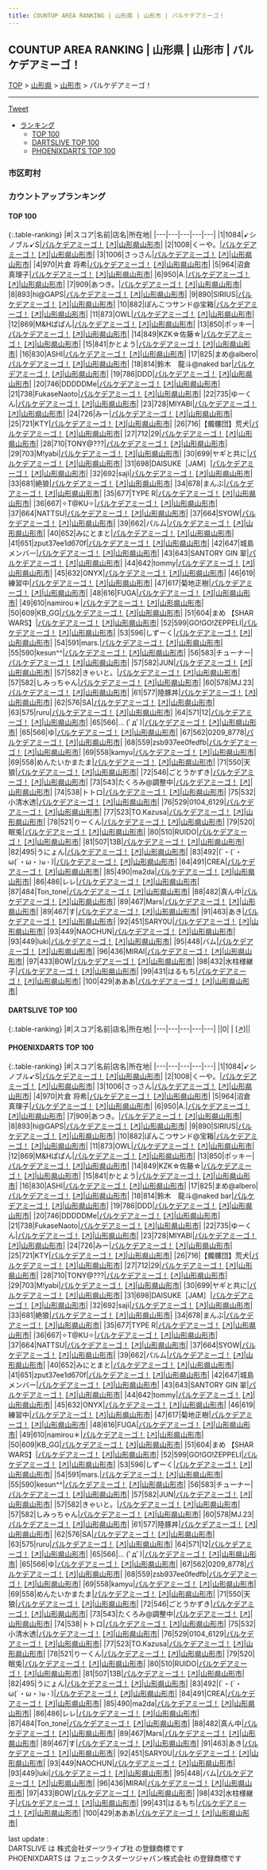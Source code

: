 ```yaml
---
title: COUNTUP AREA RANKING | 山形県 | 山形市 | パルケデアミーゴ！
---
```

## COUNTUP AREA RANKING | 山形県 | 山形市 | パルケデアミーゴ！

[TOP](/darts/rank/) > [山形県](/darts/rank/山形県/) > [山形市](/darts/rank/山形県/山形市/) > パルケデアミーゴ！

___

<a href="https://twitter.com/share?ref_src=twsrc%5Etfw" data-text="COUNTUP AREA RANKING | 山形県山形市パルケデアミーゴ！" class="twitter-share-button" data-hashtags="DARTSLIVE,PHOENIXDARTS,darts,ダーツ" data-show-count="false">Tweet</a>

* [ランキング](#カウントアップランキング)
    * [TOP 100](#top-100)
    * [DARTSLIVE TOP 100](#dartslive-top-100)
    * [PHOENIXDARTS TOP 100](#phoenixdarts-top-100)

### 市区町村

<ul>

</ul>

### カウントアップランキング

#### TOP 100



{:.table-ranking}
|#|スコア|名前|店名|所在地|
|---|---|---|---|---|
|1|1084|<span class="rank-name-pd">➹シノブル➹S</span>|<a href="/darts/rank/shops/10215.html">パルケデアミーゴ！</a> <a href="https://vs.phoenixdarts.com/jp/shop/shopDetailInfo/s_10215?s_seq=10215">[↗]</a>|<a href="/darts/rank/山形県/山形市">山形県山形市</a>|
|2|1008|<span class="rank-name-pd">くーや。</span>|<a href="/darts/rank/shops/10215.html">パルケデアミーゴ！</a> <a href="https://vs.phoenixdarts.com/jp/shop/shopDetailInfo/s_10215?s_seq=10215">[↗]</a>|<a href="/darts/rank/山形県/山形市">山形県山形市</a>|
|3|1006|<span class="rank-name-pd">さっさん</span>|<a href="/darts/rank/shops/10215.html">パルケデアミーゴ！</a> <a href="https://vs.phoenixdarts.com/jp/shop/shopDetailInfo/s_10215?s_seq=10215">[↗]</a>|<a href="/darts/rank/山形県/山形市">山形県山形市</a>|
|4|970|<span class="rank-name-pd">片倉 将希</span>|<a href="/darts/rank/shops/10215.html">パルケデアミーゴ！</a> <a href="https://vs.phoenixdarts.com/jp/shop/shopDetailInfo/s_10215?s_seq=10215">[↗]</a>|<a href="/darts/rank/山形県/山形市">山形県山形市</a>|
|5|964|<span class="rank-name-pd"><span class="pro-icon-pd"></span>沼倉 真理子</span>|<a href="/darts/rank/shops/10215.html">パルケデアミーゴ！</a> <a href="https://vs.phoenixdarts.com/jp/shop/shopDetailInfo/s_10215?s_seq=10215">[↗]</a>|<a href="/darts/rank/山形県/山形市">山形県山形市</a>|
|6|950|<span class="rank-name-pd">A.</span>|<a href="/darts/rank/shops/10215.html">パルケデアミーゴ！</a> <a href="https://vs.phoenixdarts.com/jp/shop/shopDetailInfo/s_10215?s_seq=10215">[↗]</a>|<a href="/darts/rank/山形県/山形市">山形県山形市</a>|
|7|909|<span class="rank-name-pd">あつき。</span>|<a href="/darts/rank/shops/10215.html">パルケデアミーゴ！</a> <a href="https://vs.phoenixdarts.com/jp/shop/shopDetailInfo/s_10215?s_seq=10215">[↗]</a>|<a href="/darts/rank/山形県/山形市">山形県山形市</a>|
|8|893|<span class="rank-name-pd">hi@GAPS</span>|<a href="/darts/rank/shops/10215.html">パルケデアミーゴ！</a> <a href="https://vs.phoenixdarts.com/jp/shop/shopDetailInfo/s_10215?s_seq=10215">[↗]</a>|<a href="/darts/rank/山形県/山形市">山形県山形市</a>|
|9|890|<span class="rank-name-pd">SIRIUS</span>|<a href="/darts/rank/shops/10215.html">パルケデアミーゴ！</a> <a href="https://vs.phoenixdarts.com/jp/shop/shopDetailInfo/s_10215?s_seq=10215">[↗]</a>|<a href="/darts/rank/山形県/山形市">山形県山形市</a>|
|10|882|<span class="rank-name-pd">ぽんこつサンド@宝箱</span>|<a href="/darts/rank/shops/10215.html">パルケデアミーゴ！</a> <a href="https://vs.phoenixdarts.com/jp/shop/shopDetailInfo/s_10215?s_seq=10215">[↗]</a>|<a href="/darts/rank/山形県/山形市">山形県山形市</a>|
|11|873|<span class="rank-name-pd">OWL</span>|<a href="/darts/rank/shops/10215.html">パルケデアミーゴ！</a> <a href="https://vs.phoenixdarts.com/jp/shop/shopDetailInfo/s_10215?s_seq=10215">[↗]</a>|<a href="/darts/rank/山形県/山形市">山形県山形市</a>|
|12|869|<span class="rank-name-pd">M&amp;Hぱぱん</span>|<a href="/darts/rank/shops/10215.html">パルケデアミーゴ！</a> <a href="https://vs.phoenixdarts.com/jp/shop/shopDetailInfo/s_10215?s_seq=10215">[↗]</a>|<a href="/darts/rank/山形県/山形市">山形県山形市</a>|
|13|850|<span class="rank-name-pd">ポッキー</span>|<a href="/darts/rank/shops/10215.html">パルケデアミーゴ！</a> <a href="https://vs.phoenixdarts.com/jp/shop/shopDetailInfo/s_10215?s_seq=10215">[↗]</a>|<a href="/darts/rank/山形県/山形市">山形県山形市</a>|
|14|849|<span class="rank-name-pd">KZK☆佐藤☆</span>|<a href="/darts/rank/shops/10215.html">パルケデアミーゴ！</a> <a href="https://vs.phoenixdarts.com/jp/shop/shopDetailInfo/s_10215?s_seq=10215">[↗]</a>|<a href="/darts/rank/山形県/山形市">山形県山形市</a>|
|15|841|<span class="rank-name-pd">かとよう</span>|<a href="/darts/rank/shops/10215.html">パルケデアミーゴ！</a> <a href="https://vs.phoenixdarts.com/jp/shop/shopDetailInfo/s_10215?s_seq=10215">[↗]</a>|<a href="/darts/rank/山形県/山形市">山形県山形市</a>|
|16|830|<span class="rank-name-pd">ASHI</span>|<a href="/darts/rank/shops/10215.html">パルケデアミーゴ！</a> <a href="https://vs.phoenixdarts.com/jp/shop/shopDetailInfo/s_10215?s_seq=10215">[↗]</a>|<a href="/darts/rank/山形県/山形市">山形県山形市</a>|
|17|825|<span class="rank-name-pd">まめ@albero</span>|<a href="/darts/rank/shops/10215.html">パルケデアミーゴ！</a> <a href="https://vs.phoenixdarts.com/jp/shop/shopDetailInfo/s_10215?s_seq=10215">[↗]</a>|<a href="/darts/rank/山形県/山形市">山形県山形市</a>|
|18|814|<span class="rank-name-pd">鈴木　龍斗@naked bar</span>|<a href="/darts/rank/shops/10215.html">パルケデアミーゴ！</a> <a href="https://vs.phoenixdarts.com/jp/shop/shopDetailInfo/s_10215?s_seq=10215">[↗]</a>|<a href="/darts/rank/山形県/山形市">山形県山形市</a>|
|19|786|<span class="rank-name-pd">DDD</span>|<a href="/darts/rank/shops/10215.html">パルケデアミーゴ！</a> <a href="https://vs.phoenixdarts.com/jp/shop/shopDetailInfo/s_10215?s_seq=10215">[↗]</a>|<a href="/darts/rank/山形県/山形市">山形県山形市</a>|
|20|746|<span class="rank-name-pd">DDDDDMe</span>|<a href="/darts/rank/shops/10215.html">パルケデアミーゴ！</a> <a href="https://vs.phoenixdarts.com/jp/shop/shopDetailInfo/s_10215?s_seq=10215">[↗]</a>|<a href="/darts/rank/山形県/山形市">山形県山形市</a>|
|21|738|<span class="rank-name-pd">FukaseNaoto</span>|<a href="/darts/rank/shops/10215.html">パルケデアミーゴ！</a> <a href="https://vs.phoenixdarts.com/jp/shop/shopDetailInfo/s_10215?s_seq=10215">[↗]</a>|<a href="/darts/rank/山形県/山形市">山形県山形市</a>|
|22|735|<span class="rank-name-pd">ゆーくん</span>|<a href="/darts/rank/shops/10215.html">パルケデアミーゴ！</a> <a href="https://vs.phoenixdarts.com/jp/shop/shopDetailInfo/s_10215?s_seq=10215">[↗]</a>|<a href="/darts/rank/山形県/山形市">山形県山形市</a>|
|23|728|<span class="rank-name-pd">MIYABI</span>|<a href="/darts/rank/shops/10215.html">パルケデアミーゴ！</a> <a href="https://vs.phoenixdarts.com/jp/shop/shopDetailInfo/s_10215?s_seq=10215">[↗]</a>|<a href="/darts/rank/山形県/山形市">山形県山形市</a>|
|24|726|<span class="rank-name-pd">みー</span>|<a href="/darts/rank/shops/10215.html">パルケデアミーゴ！</a> <a href="https://vs.phoenixdarts.com/jp/shop/shopDetailInfo/s_10215?s_seq=10215">[↗]</a>|<a href="/darts/rank/山形県/山形市">山形県山形市</a>|
|25|721|<span class="rank-name-pd">KTY</span>|<a href="/darts/rank/shops/10215.html">パルケデアミーゴ！</a> <a href="https://vs.phoenixdarts.com/jp/shop/shopDetailInfo/s_10215?s_seq=10215">[↗]</a>|<a href="/darts/rank/山形県/山形市">山形県山形市</a>|
|26|716|<span class="rank-name-pd">【髑髏団】荒犬</span>|<a href="/darts/rank/shops/10215.html">パルケデアミーゴ！</a> <a href="https://vs.phoenixdarts.com/jp/shop/shopDetailInfo/s_10215?s_seq=10215">[↗]</a>|<a href="/darts/rank/山形県/山形市">山形県山形市</a>|
|27|712|<span class="rank-name-pd">29</span>|<a href="/darts/rank/shops/10215.html">パルケデアミーゴ！</a> <a href="https://vs.phoenixdarts.com/jp/shop/shopDetailInfo/s_10215?s_seq=10215">[↗]</a>|<a href="/darts/rank/山形県/山形市">山形県山形市</a>|
|28|710|<span class="rank-name-pd">TONY@???</span>|<a href="/darts/rank/shops/10215.html">パルケデアミーゴ！</a> <a href="https://vs.phoenixdarts.com/jp/shop/shopDetailInfo/s_10215?s_seq=10215">[↗]</a>|<a href="/darts/rank/山形県/山形市">山形県山形市</a>|
|29|703|<span class="rank-name-pd">M!yabi</span>|<a href="/darts/rank/shops/10215.html">パルケデアミーゴ！</a> <a href="https://vs.phoenixdarts.com/jp/shop/shopDetailInfo/s_10215?s_seq=10215">[↗]</a>|<a href="/darts/rank/山形県/山形市">山形県山形市</a>|
|30|699|<span class="rank-name-pd">ヤギと共に</span>|<a href="/darts/rank/shops/10215.html">パルケデアミーゴ！</a> <a href="https://vs.phoenixdarts.com/jp/shop/shopDetailInfo/s_10215?s_seq=10215">[↗]</a>|<a href="/darts/rank/山形県/山形市">山形県山形市</a>|
|31|698|<span class="rank-name-pd">DAISUKE［JAM］</span>|<a href="/darts/rank/shops/10215.html">パルケデアミーゴ！</a> <a href="https://vs.phoenixdarts.com/jp/shop/shopDetailInfo/s_10215?s_seq=10215">[↗]</a>|<a href="/darts/rank/山形県/山形市">山形県山形市</a>|
|32|692|<span class="rank-name-pd">saji</span>|<a href="/darts/rank/shops/10215.html">パルケデアミーゴ！</a> <a href="https://vs.phoenixdarts.com/jp/shop/shopDetailInfo/s_10215?s_seq=10215">[↗]</a>|<a href="/darts/rank/山形県/山形市">山形県山形市</a>|
|33|681|<span class="rank-name-pd">絶狼</span>|<a href="/darts/rank/shops/10215.html">パルケデアミーゴ！</a> <a href="https://vs.phoenixdarts.com/jp/shop/shopDetailInfo/s_10215?s_seq=10215">[↗]</a>|<a href="/darts/rank/山形県/山形市">山形県山形市</a>|
|34|678|<span class="rank-name-pd">まんぶ</span>|<a href="/darts/rank/shops/10215.html">パルケデアミーゴ！</a> <a href="https://vs.phoenixdarts.com/jp/shop/shopDetailInfo/s_10215?s_seq=10215">[↗]</a>|<a href="/darts/rank/山形県/山形市">山形県山形市</a>|
|35|677|<span class="rank-name-pd">TYPE R</span>|<a href="/darts/rank/shops/10215.html">パルケデアミーゴ！</a> <a href="https://vs.phoenixdarts.com/jp/shop/shopDetailInfo/s_10215?s_seq=10215">[↗]</a>|<a href="/darts/rank/山形県/山形市">山形県山形市</a>|
|36|667|<span class="rank-name-pd">✧T@KU✧</span>|<a href="/darts/rank/shops/10215.html">パルケデアミーゴ！</a> <a href="https://vs.phoenixdarts.com/jp/shop/shopDetailInfo/s_10215?s_seq=10215">[↗]</a>|<a href="/darts/rank/山形県/山形市">山形県山形市</a>|
|37|664|<span class="rank-name-pd">NATTSU</span>|<a href="/darts/rank/shops/10215.html">パルケデアミーゴ！</a> <a href="https://vs.phoenixdarts.com/jp/shop/shopDetailInfo/s_10215?s_seq=10215">[↗]</a>|<a href="/darts/rank/山形県/山形市">山形県山形市</a>|
|37|664|<span class="rank-name-pd">SYOW</span>|<a href="/darts/rank/shops/10215.html">パルケデアミーゴ！</a> <a href="https://vs.phoenixdarts.com/jp/shop/shopDetailInfo/s_10215?s_seq=10215">[↗]</a>|<a href="/darts/rank/山形県/山形市">山形県山形市</a>|
|39|662|<span class="rank-name-pd">パルム</span>|<a href="/darts/rank/shops/10215.html">パルケデアミーゴ！</a> <a href="https://vs.phoenixdarts.com/jp/shop/shopDetailInfo/s_10215?s_seq=10215">[↗]</a>|<a href="/darts/rank/山形県/山形市">山形県山形市</a>|
|40|652|<span class="rank-name-pd">みにとまと</span>|<a href="/darts/rank/shops/10215.html">パルケデアミーゴ！</a> <a href="https://vs.phoenixdarts.com/jp/shop/shopDetailInfo/s_10215?s_seq=10215">[↗]</a>|<a href="/darts/rank/山形県/山形市">山形県山形市</a>|
|41|651|<span class="rank-name-pd">zput37ee1d670f</span>|<a href="/darts/rank/shops/10215.html">パルケデアミーゴ！</a> <a href="https://vs.phoenixdarts.com/jp/shop/shopDetailInfo/s_10215?s_seq=10215">[↗]</a>|<a href="/darts/rank/山形県/山形市">山形県山形市</a>|
|42|647|<span class="rank-name-pd">城島メンバー</span>|<a href="/darts/rank/shops/10215.html">パルケデアミーゴ！</a> <a href="https://vs.phoenixdarts.com/jp/shop/shopDetailInfo/s_10215?s_seq=10215">[↗]</a>|<a href="/darts/rank/山形県/山形市">山形県山形市</a>|
|43|643|<span class="rank-name-pd">SANTORY GIN  翠</span>|<a href="/darts/rank/shops/10215.html">パルケデアミーゴ！</a> <a href="https://vs.phoenixdarts.com/jp/shop/shopDetailInfo/s_10215?s_seq=10215">[↗]</a>|<a href="/darts/rank/山形県/山形市">山形県山形市</a>|
|44|642|<span class="rank-name-pd">tommy</span>|<a href="/darts/rank/shops/10215.html">パルケデアミーゴ！</a> <a href="https://vs.phoenixdarts.com/jp/shop/shopDetailInfo/s_10215?s_seq=10215">[↗]</a>|<a href="/darts/rank/山形県/山形市">山形県山形市</a>|
|45|632|<span class="rank-name-pd">ONYX</span>|<a href="/darts/rank/shops/10215.html">パルケデアミーゴ！</a> <a href="https://vs.phoenixdarts.com/jp/shop/shopDetailInfo/s_10215?s_seq=10215">[↗]</a>|<a href="/darts/rank/山形県/山形市">山形県山形市</a>|
|46|619|<span class="rank-name-pd">練習中</span>|<a href="/darts/rank/shops/10215.html">パルケデアミーゴ！</a> <a href="https://vs.phoenixdarts.com/jp/shop/shopDetailInfo/s_10215?s_seq=10215">[↗]</a>|<a href="/darts/rank/山形県/山形市">山形県山形市</a>|
|47|617|<span class="rank-name-pd">菊地正樹</span>|<a href="/darts/rank/shops/10215.html">パルケデアミーゴ！</a> <a href="https://vs.phoenixdarts.com/jp/shop/shopDetailInfo/s_10215?s_seq=10215">[↗]</a>|<a href="/darts/rank/山形県/山形市">山形県山形市</a>|
|48|616|<span class="rank-name-pd">FUGA</span>|<a href="/darts/rank/shops/10215.html">パルケデアミーゴ！</a> <a href="https://vs.phoenixdarts.com/jp/shop/shopDetailInfo/s_10215?s_seq=10215">[↗]</a>|<a href="/darts/rank/山形県/山形市">山形県山形市</a>|
|49|610|<span class="rank-name-pd">namirou＊</span>|<a href="/darts/rank/shops/10215.html">パルケデアミーゴ！</a> <a href="https://vs.phoenixdarts.com/jp/shop/shopDetailInfo/s_10215?s_seq=10215">[↗]</a>|<a href="/darts/rank/山形県/山形市">山形県山形市</a>|
|50|609|<span class="rank-name-pd">KB_GG</span>|<a href="/darts/rank/shops/10215.html">パルケデアミーゴ！</a> <a href="https://vs.phoenixdarts.com/jp/shop/shopDetailInfo/s_10215?s_seq=10215">[↗]</a>|<a href="/darts/rank/山形県/山形市">山形県山形市</a>|
|51|604|<span class="rank-name-pd">まめ 【SHAR WARS】</span>|<a href="/darts/rank/shops/10215.html">パルケデアミーゴ！</a> <a href="https://vs.phoenixdarts.com/jp/shop/shopDetailInfo/s_10215?s_seq=10215">[↗]</a>|<a href="/darts/rank/山形県/山形市">山形県山形市</a>|
|52|599|<span class="rank-name-pd">GO!GO!ZEPPELI</span>|<a href="/darts/rank/shops/10215.html">パルケデアミーゴ！</a> <a href="https://vs.phoenixdarts.com/jp/shop/shopDetailInfo/s_10215?s_seq=10215">[↗]</a>|<a href="/darts/rank/山形県/山形市">山形県山形市</a>|
|53|596|<span class="rank-name-pd">しずーく</span>|<a href="/darts/rank/shops/10215.html">パルケデアミーゴ！</a> <a href="https://vs.phoenixdarts.com/jp/shop/shopDetailInfo/s_10215?s_seq=10215">[↗]</a>|<a href="/darts/rank/山形県/山形市">山形県山形市</a>|
|54|591|<span class="rank-name-pd">mars.</span>|<a href="/darts/rank/shops/10215.html">パルケデアミーゴ！</a> <a href="https://vs.phoenixdarts.com/jp/shop/shopDetailInfo/s_10215?s_seq=10215">[↗]</a>|<a href="/darts/rank/山形県/山形市">山形県山形市</a>|
|55|590|<span class="rank-name-pd">kesun^^</span>|<a href="/darts/rank/shops/10215.html">パルケデアミーゴ！</a> <a href="https://vs.phoenixdarts.com/jp/shop/shopDetailInfo/s_10215?s_seq=10215">[↗]</a>|<a href="/darts/rank/山形県/山形市">山形県山形市</a>|
|56|583|<span class="rank-name-pd">チューナー</span>|<a href="/darts/rank/shops/10215.html">パルケデアミーゴ！</a> <a href="https://vs.phoenixdarts.com/jp/shop/shopDetailInfo/s_10215?s_seq=10215">[↗]</a>|<a href="/darts/rank/山形県/山形市">山形県山形市</a>|
|57|582|<span class="rank-name-pd">JUN</span>|<a href="/darts/rank/shops/10215.html">パルケデアミーゴ！</a> <a href="https://vs.phoenixdarts.com/jp/shop/shopDetailInfo/s_10215?s_seq=10215">[↗]</a>|<a href="/darts/rank/山形県/山形市">山形県山形市</a>|
|57|582|<span class="rank-name-pd">きゃいと。</span>|<a href="/darts/rank/shops/10215.html">パルケデアミーゴ！</a> <a href="https://vs.phoenixdarts.com/jp/shop/shopDetailInfo/s_10215?s_seq=10215">[↗]</a>|<a href="/darts/rank/山形県/山形市">山形県山形市</a>|
|57|582|<span class="rank-name-pd">しみっちゃん</span>|<a href="/darts/rank/shops/10215.html">パルケデアミーゴ！</a> <a href="https://vs.phoenixdarts.com/jp/shop/shopDetailInfo/s_10215?s_seq=10215">[↗]</a>|<a href="/darts/rank/山形県/山形市">山形県山形市</a>|
|60|578|<span class="rank-name-pd">MJ.23</span>|<a href="/darts/rank/shops/10215.html">パルケデアミーゴ！</a> <a href="https://vs.phoenixdarts.com/jp/shop/shopDetailInfo/s_10215?s_seq=10215">[↗]</a>|<a href="/darts/rank/山形県/山形市">山形県山形市</a>|
|61|577|<span class="rank-name-pd">陸豚丼</span>|<a href="/darts/rank/shops/10215.html">パルケデアミーゴ！</a> <a href="https://vs.phoenixdarts.com/jp/shop/shopDetailInfo/s_10215?s_seq=10215">[↗]</a>|<a href="/darts/rank/山形県/山形市">山形県山形市</a>|
|62|576|<span class="rank-name-pd">SA</span>|<a href="/darts/rank/shops/10215.html">パルケデアミーゴ！</a> <a href="https://vs.phoenixdarts.com/jp/shop/shopDetailInfo/s_10215?s_seq=10215">[↗]</a>|<a href="/darts/rank/山形県/山形市">山形県山形市</a>|
|63|575|<span class="rank-name-pd">ruru</span>|<a href="/darts/rank/shops/10215.html">パルケデアミーゴ！</a> <a href="https://vs.phoenixdarts.com/jp/shop/shopDetailInfo/s_10215?s_seq=10215">[↗]</a>|<a href="/darts/rank/山形県/山形市">山形県山形市</a>|
|64|571|<span class="rank-name-pd">12</span>|<a href="/darts/rank/shops/10215.html">パルケデアミーゴ！</a> <a href="https://vs.phoenixdarts.com/jp/shop/shopDetailInfo/s_10215?s_seq=10215">[↗]</a>|<a href="/darts/rank/山形県/山形市">山形県山形市</a>|
|65|566|<span class="rank-name-pd">… (ﾟдﾟ)</span>|<a href="/darts/rank/shops/10215.html">パルケデアミーゴ！</a> <a href="https://vs.phoenixdarts.com/jp/shop/shopDetailInfo/s_10215?s_seq=10215">[↗]</a>|<a href="/darts/rank/山形県/山形市">山形県山形市</a>|
|65|566|<span class="rank-name-pd">ゆ</span>|<a href="/darts/rank/shops/10215.html">パルケデアミーゴ！</a> <a href="https://vs.phoenixdarts.com/jp/shop/shopDetailInfo/s_10215?s_seq=10215">[↗]</a>|<a href="/darts/rank/山形県/山形市">山形県山形市</a>|
|67|562|<span class="rank-name-pd">0209_8778</span>|<a href="/darts/rank/shops/10215.html">パルケデアミーゴ！</a> <a href="https://vs.phoenixdarts.com/jp/shop/shopDetailInfo/s_10215?s_seq=10215">[↗]</a>|<a href="/darts/rank/山形県/山形市">山形県山形市</a>|
|68|559|<span class="rank-name-pd">zsb937ee0fedfb</span>|<a href="/darts/rank/shops/10215.html">パルケデアミーゴ！</a> <a href="https://vs.phoenixdarts.com/jp/shop/shopDetailInfo/s_10215?s_seq=10215">[↗]</a>|<a href="/darts/rank/山形県/山形市">山形県山形市</a>|
|69|558|<span class="rank-name-pd">kamyu</span>|<a href="/darts/rank/shops/10215.html">パルケデアミーゴ！</a> <a href="https://vs.phoenixdarts.com/jp/shop/shopDetailInfo/s_10215?s_seq=10215">[↗]</a>|<a href="/darts/rank/山形県/山形市">山形県山形市</a>|
|69|558|<span class="rank-name-pd">めんたいかまたま</span>|<a href="/darts/rank/shops/10215.html">パルケデアミーゴ！</a> <a href="https://vs.phoenixdarts.com/jp/shop/shopDetailInfo/s_10215?s_seq=10215">[↗]</a>|<a href="/darts/rank/山形県/山形市">山形県山形市</a>|
|71|550|<span class="rank-name-pd">天狼</span>|<a href="/darts/rank/shops/10215.html">パルケデアミーゴ！</a> <a href="https://vs.phoenixdarts.com/jp/shop/shopDetailInfo/s_10215?s_seq=10215">[↗]</a>|<a href="/darts/rank/山形県/山形市">山形県山形市</a>|
|72|546|<span class="rank-name-pd">ごとうかずき</span>|<a href="/darts/rank/shops/10215.html">パルケデアミーゴ！</a> <a href="https://vs.phoenixdarts.com/jp/shop/shopDetailInfo/s_10215?s_seq=10215">[↗]</a>|<a href="/darts/rank/山形県/山形市">山形県山形市</a>|
|73|543|<span class="rank-name-pd">たくろみ@調整中</span>|<a href="/darts/rank/shops/10215.html">パルケデアミーゴ！</a> <a href="https://vs.phoenixdarts.com/jp/shop/shopDetailInfo/s_10215?s_seq=10215">[↗]</a>|<a href="/darts/rank/山形県/山形市">山形県山形市</a>|
|74|538|<span class="rank-name-pd">トトロ</span>|<a href="/darts/rank/shops/10215.html">パルケデアミーゴ！</a> <a href="https://vs.phoenixdarts.com/jp/shop/shopDetailInfo/s_10215?s_seq=10215">[↗]</a>|<a href="/darts/rank/山形県/山形市">山形県山形市</a>|
|75|532|<span class="rank-name-pd">小清水透</span>|<a href="/darts/rank/shops/10215.html">パルケデアミーゴ！</a> <a href="https://vs.phoenixdarts.com/jp/shop/shopDetailInfo/s_10215?s_seq=10215">[↗]</a>|<a href="/darts/rank/山形県/山形市">山形県山形市</a>|
|76|529|<span class="rank-name-pd">0104_6129</span>|<a href="/darts/rank/shops/10215.html">パルケデアミーゴ！</a> <a href="https://vs.phoenixdarts.com/jp/shop/shopDetailInfo/s_10215?s_seq=10215">[↗]</a>|<a href="/darts/rank/山形県/山形市">山形県山形市</a>|
|77|523|<span class="rank-name-pd">TO.Kazusa</span>|<a href="/darts/rank/shops/10215.html">パルケデアミーゴ！</a> <a href="https://vs.phoenixdarts.com/jp/shop/shopDetailInfo/s_10215?s_seq=10215">[↗]</a>|<a href="/darts/rank/山形県/山形市">山形県山形市</a>|
|78|521|<span class="rank-name-pd">りーくん</span>|<a href="/darts/rank/shops/10215.html">パルケデアミーゴ！</a> <a href="https://vs.phoenixdarts.com/jp/shop/shopDetailInfo/s_10215?s_seq=10215">[↗]</a>|<a href="/darts/rank/山形県/山形市">山形県山形市</a>|
|79|520|<span class="rank-name-pd">眠兎</span>|<a href="/darts/rank/shops/10215.html">パルケデアミーゴ！</a> <a href="https://vs.phoenixdarts.com/jp/shop/shopDetailInfo/s_10215?s_seq=10215">[↗]</a>|<a href="/darts/rank/山形県/山形市">山形県山形市</a>|
|80|510|<span class="rank-name-pd">RUIDO</span>|<a href="/darts/rank/shops/10215.html">パルケデアミーゴ！</a> <a href="https://vs.phoenixdarts.com/jp/shop/shopDetailInfo/s_10215?s_seq=10215">[↗]</a>|<a href="/darts/rank/山形県/山形市">山形県山形市</a>|
|81|507|<span class="rank-name-pd">13B</span>|<a href="/darts/rank/shops/10215.html">パルケデアミーゴ！</a> <a href="https://vs.phoenixdarts.com/jp/shop/shopDetailInfo/s_10215?s_seq=10215">[↗]</a>|<a href="/darts/rank/山形県/山形市">山形県山形市</a>|
|82|495|<span class="rank-name-pd">うにょん</span>|<a href="/darts/rank/shops/10215.html">パルケデアミーゴ！</a> <a href="https://vs.phoenixdarts.com/jp/shop/shopDetailInfo/s_10215?s_seq=10215">[↗]</a>|<a href="/darts/rank/山形県/山形市">山形県山形市</a>|
|83|492|<span class="rank-name-pd">(´・(´・ω(´・ω・`)ω・`)</span>|<a href="/darts/rank/shops/10215.html">パルケデアミーゴ！</a> <a href="https://vs.phoenixdarts.com/jp/shop/shopDetailInfo/s_10215?s_seq=10215">[↗]</a>|<a href="/darts/rank/山形県/山形市">山形県山形市</a>|
|84|491|<span class="rank-name-pd">CREA</span>|<a href="/darts/rank/shops/10215.html">パルケデアミーゴ！</a> <a href="https://vs.phoenixdarts.com/jp/shop/shopDetailInfo/s_10215?s_seq=10215">[↗]</a>|<a href="/darts/rank/山形県/山形市">山形県山形市</a>|
|85|490|<span class="rank-name-pd">ma2da</span>|<a href="/darts/rank/shops/10215.html">パルケデアミーゴ！</a> <a href="https://vs.phoenixdarts.com/jp/shop/shopDetailInfo/s_10215?s_seq=10215">[↗]</a>|<a href="/darts/rank/山形県/山形市">山形県山形市</a>|
|86|486|<span class="rank-name-pd">レレ</span>|<a href="/darts/rank/shops/10215.html">パルケデアミーゴ！</a> <a href="https://vs.phoenixdarts.com/jp/shop/shopDetailInfo/s_10215?s_seq=10215">[↗]</a>|<a href="/darts/rank/山形県/山形市">山形県山形市</a>|
|87|484|<span class="rank-name-pd">Ton_tone</span>|<a href="/darts/rank/shops/10215.html">パルケデアミーゴ！</a> <a href="https://vs.phoenixdarts.com/jp/shop/shopDetailInfo/s_10215?s_seq=10215">[↗]</a>|<a href="/darts/rank/山形県/山形市">山形県山形市</a>|
|88|482|<span class="rank-name-pd">真ん中</span>|<a href="/darts/rank/shops/10215.html">パルケデアミーゴ！</a> <a href="https://vs.phoenixdarts.com/jp/shop/shopDetailInfo/s_10215?s_seq=10215">[↗]</a>|<a href="/darts/rank/山形県/山形市">山形県山形市</a>|
|89|467|<span class="rank-name-pd">Mars</span>|<a href="/darts/rank/shops/10215.html">パルケデアミーゴ！</a> <a href="https://vs.phoenixdarts.com/jp/shop/shopDetailInfo/s_10215?s_seq=10215">[↗]</a>|<a href="/darts/rank/山形県/山形市">山形県山形市</a>|
|89|467|<span class="rank-name-pd">す</span>|<a href="/darts/rank/shops/10215.html">パルケデアミーゴ！</a> <a href="https://vs.phoenixdarts.com/jp/shop/shopDetailInfo/s_10215?s_seq=10215">[↗]</a>|<a href="/darts/rank/山形県/山形市">山形県山形市</a>|
|91|463|<span class="rank-name-pd">あき</span>|<a href="/darts/rank/shops/10215.html">パルケデアミーゴ！</a> <a href="https://vs.phoenixdarts.com/jp/shop/shopDetailInfo/s_10215?s_seq=10215">[↗]</a>|<a href="/darts/rank/山形県/山形市">山形県山形市</a>|
|92|451|<span class="rank-name-pd">SARY0U</span>|<a href="/darts/rank/shops/10215.html">パルケデアミーゴ！</a> <a href="https://vs.phoenixdarts.com/jp/shop/shopDetailInfo/s_10215?s_seq=10215">[↗]</a>|<a href="/darts/rank/山形県/山形市">山形県山形市</a>|
|93|449|<span class="rank-name-pd">NAOCHUN</span>|<a href="/darts/rank/shops/10215.html">パルケデアミーゴ！</a> <a href="https://vs.phoenixdarts.com/jp/shop/shopDetailInfo/s_10215?s_seq=10215">[↗]</a>|<a href="/darts/rank/山形県/山形市">山形県山形市</a>|
|93|449|<span class="rank-name-pd">luki</span>|<a href="/darts/rank/shops/10215.html">パルケデアミーゴ！</a> <a href="https://vs.phoenixdarts.com/jp/shop/shopDetailInfo/s_10215?s_seq=10215">[↗]</a>|<a href="/darts/rank/山形県/山形市">山形県山形市</a>|
|95|448|<span class="rank-name-pd">バム</span>|<a href="/darts/rank/shops/10215.html">パルケデアミーゴ！</a> <a href="https://vs.phoenixdarts.com/jp/shop/shopDetailInfo/s_10215?s_seq=10215">[↗]</a>|<a href="/darts/rank/山形県/山形市">山形県山形市</a>|
|96|436|<span class="rank-name-pd">MIRAI</span>|<a href="/darts/rank/shops/10215.html">パルケデアミーゴ！</a> <a href="https://vs.phoenixdarts.com/jp/shop/shopDetailInfo/s_10215?s_seq=10215">[↗]</a>|<a href="/darts/rank/山形県/山形市">山形県山形市</a>|
|97|433|<span class="rank-name-pd">BOW</span>|<a href="/darts/rank/shops/10215.html">パルケデアミーゴ！</a> <a href="https://vs.phoenixdarts.com/jp/shop/shopDetailInfo/s_10215?s_seq=10215">[↗]</a>|<a href="/darts/rank/山形県/山形市">山形県山形市</a>|
|98|432|<span class="rank-name-pd">水柱様継子</span>|<a href="/darts/rank/shops/10215.html">パルケデアミーゴ！</a> <a href="https://vs.phoenixdarts.com/jp/shop/shopDetailInfo/s_10215?s_seq=10215">[↗]</a>|<a href="/darts/rank/山形県/山形市">山形県山形市</a>|
|99|431|<span class="rank-name-pd">はるもち</span>|<a href="/darts/rank/shops/10215.html">パルケデアミーゴ！</a> <a href="https://vs.phoenixdarts.com/jp/shop/shopDetailInfo/s_10215?s_seq=10215">[↗]</a>|<a href="/darts/rank/山形県/山形市">山形県山形市</a>|
|100|429|<span class="rank-name-pd">あああ</span>|<a href="/darts/rank/shops/10215.html">パルケデアミーゴ！</a> <a href="https://vs.phoenixdarts.com/jp/shop/shopDetailInfo/s_10215?s_seq=10215">[↗]</a>|<a href="/darts/rank/山形県/山形市">山形県山形市</a>|


#### DARTSLIVE TOP 100



{:.table-ranking}
|#|スコア|名前|店名|所在地|
|---|---|---|---|---|
||0|<span class="rank-name-dl"> </span>|<a href="/darts/rank/shops/.html"></a> <a href="">[↗]</a>|<a href="/darts/rank//"></a>|


#### PHOENIXDARTS TOP 100



{:.table-ranking}
|#|スコア|名前|店名|所在地|
|---|---|---|---|---|
|1|1084|<span class="rank-name-pd">➹シノブル➹S</span>|<a href="/darts/rank/shops/10215.html">パルケデアミーゴ！</a> <a href="https://vs.phoenixdarts.com/jp/shop/shopDetailInfo/s_10215?s_seq=10215">[↗]</a>|<a href="/darts/rank/山形県/山形市">山形県山形市</a>|
|2|1008|<span class="rank-name-pd">くーや。</span>|<a href="/darts/rank/shops/10215.html">パルケデアミーゴ！</a> <a href="https://vs.phoenixdarts.com/jp/shop/shopDetailInfo/s_10215?s_seq=10215">[↗]</a>|<a href="/darts/rank/山形県/山形市">山形県山形市</a>|
|3|1006|<span class="rank-name-pd">さっさん</span>|<a href="/darts/rank/shops/10215.html">パルケデアミーゴ！</a> <a href="https://vs.phoenixdarts.com/jp/shop/shopDetailInfo/s_10215?s_seq=10215">[↗]</a>|<a href="/darts/rank/山形県/山形市">山形県山形市</a>|
|4|970|<span class="rank-name-pd">片倉 将希</span>|<a href="/darts/rank/shops/10215.html">パルケデアミーゴ！</a> <a href="https://vs.phoenixdarts.com/jp/shop/shopDetailInfo/s_10215?s_seq=10215">[↗]</a>|<a href="/darts/rank/山形県/山形市">山形県山形市</a>|
|5|964|<span class="rank-name-pd"><span class="pro-icon-pd"></span>沼倉 真理子</span>|<a href="/darts/rank/shops/10215.html">パルケデアミーゴ！</a> <a href="https://vs.phoenixdarts.com/jp/shop/shopDetailInfo/s_10215?s_seq=10215">[↗]</a>|<a href="/darts/rank/山形県/山形市">山形県山形市</a>|
|6|950|<span class="rank-name-pd">A.</span>|<a href="/darts/rank/shops/10215.html">パルケデアミーゴ！</a> <a href="https://vs.phoenixdarts.com/jp/shop/shopDetailInfo/s_10215?s_seq=10215">[↗]</a>|<a href="/darts/rank/山形県/山形市">山形県山形市</a>|
|7|909|<span class="rank-name-pd">あつき。</span>|<a href="/darts/rank/shops/10215.html">パルケデアミーゴ！</a> <a href="https://vs.phoenixdarts.com/jp/shop/shopDetailInfo/s_10215?s_seq=10215">[↗]</a>|<a href="/darts/rank/山形県/山形市">山形県山形市</a>|
|8|893|<span class="rank-name-pd">hi@GAPS</span>|<a href="/darts/rank/shops/10215.html">パルケデアミーゴ！</a> <a href="https://vs.phoenixdarts.com/jp/shop/shopDetailInfo/s_10215?s_seq=10215">[↗]</a>|<a href="/darts/rank/山形県/山形市">山形県山形市</a>|
|9|890|<span class="rank-name-pd">SIRIUS</span>|<a href="/darts/rank/shops/10215.html">パルケデアミーゴ！</a> <a href="https://vs.phoenixdarts.com/jp/shop/shopDetailInfo/s_10215?s_seq=10215">[↗]</a>|<a href="/darts/rank/山形県/山形市">山形県山形市</a>|
|10|882|<span class="rank-name-pd">ぽんこつサンド@宝箱</span>|<a href="/darts/rank/shops/10215.html">パルケデアミーゴ！</a> <a href="https://vs.phoenixdarts.com/jp/shop/shopDetailInfo/s_10215?s_seq=10215">[↗]</a>|<a href="/darts/rank/山形県/山形市">山形県山形市</a>|
|11|873|<span class="rank-name-pd">OWL</span>|<a href="/darts/rank/shops/10215.html">パルケデアミーゴ！</a> <a href="https://vs.phoenixdarts.com/jp/shop/shopDetailInfo/s_10215?s_seq=10215">[↗]</a>|<a href="/darts/rank/山形県/山形市">山形県山形市</a>|
|12|869|<span class="rank-name-pd">M&amp;Hぱぱん</span>|<a href="/darts/rank/shops/10215.html">パルケデアミーゴ！</a> <a href="https://vs.phoenixdarts.com/jp/shop/shopDetailInfo/s_10215?s_seq=10215">[↗]</a>|<a href="/darts/rank/山形県/山形市">山形県山形市</a>|
|13|850|<span class="rank-name-pd">ポッキー</span>|<a href="/darts/rank/shops/10215.html">パルケデアミーゴ！</a> <a href="https://vs.phoenixdarts.com/jp/shop/shopDetailInfo/s_10215?s_seq=10215">[↗]</a>|<a href="/darts/rank/山形県/山形市">山形県山形市</a>|
|14|849|<span class="rank-name-pd">KZK☆佐藤☆</span>|<a href="/darts/rank/shops/10215.html">パルケデアミーゴ！</a> <a href="https://vs.phoenixdarts.com/jp/shop/shopDetailInfo/s_10215?s_seq=10215">[↗]</a>|<a href="/darts/rank/山形県/山形市">山形県山形市</a>|
|15|841|<span class="rank-name-pd">かとよう</span>|<a href="/darts/rank/shops/10215.html">パルケデアミーゴ！</a> <a href="https://vs.phoenixdarts.com/jp/shop/shopDetailInfo/s_10215?s_seq=10215">[↗]</a>|<a href="/darts/rank/山形県/山形市">山形県山形市</a>|
|16|830|<span class="rank-name-pd">ASHI</span>|<a href="/darts/rank/shops/10215.html">パルケデアミーゴ！</a> <a href="https://vs.phoenixdarts.com/jp/shop/shopDetailInfo/s_10215?s_seq=10215">[↗]</a>|<a href="/darts/rank/山形県/山形市">山形県山形市</a>|
|17|825|<span class="rank-name-pd">まめ@albero</span>|<a href="/darts/rank/shops/10215.html">パルケデアミーゴ！</a> <a href="https://vs.phoenixdarts.com/jp/shop/shopDetailInfo/s_10215?s_seq=10215">[↗]</a>|<a href="/darts/rank/山形県/山形市">山形県山形市</a>|
|18|814|<span class="rank-name-pd">鈴木　龍斗@naked bar</span>|<a href="/darts/rank/shops/10215.html">パルケデアミーゴ！</a> <a href="https://vs.phoenixdarts.com/jp/shop/shopDetailInfo/s_10215?s_seq=10215">[↗]</a>|<a href="/darts/rank/山形県/山形市">山形県山形市</a>|
|19|786|<span class="rank-name-pd">DDD</span>|<a href="/darts/rank/shops/10215.html">パルケデアミーゴ！</a> <a href="https://vs.phoenixdarts.com/jp/shop/shopDetailInfo/s_10215?s_seq=10215">[↗]</a>|<a href="/darts/rank/山形県/山形市">山形県山形市</a>|
|20|746|<span class="rank-name-pd">DDDDDMe</span>|<a href="/darts/rank/shops/10215.html">パルケデアミーゴ！</a> <a href="https://vs.phoenixdarts.com/jp/shop/shopDetailInfo/s_10215?s_seq=10215">[↗]</a>|<a href="/darts/rank/山形県/山形市">山形県山形市</a>|
|21|738|<span class="rank-name-pd">FukaseNaoto</span>|<a href="/darts/rank/shops/10215.html">パルケデアミーゴ！</a> <a href="https://vs.phoenixdarts.com/jp/shop/shopDetailInfo/s_10215?s_seq=10215">[↗]</a>|<a href="/darts/rank/山形県/山形市">山形県山形市</a>|
|22|735|<span class="rank-name-pd">ゆーくん</span>|<a href="/darts/rank/shops/10215.html">パルケデアミーゴ！</a> <a href="https://vs.phoenixdarts.com/jp/shop/shopDetailInfo/s_10215?s_seq=10215">[↗]</a>|<a href="/darts/rank/山形県/山形市">山形県山形市</a>|
|23|728|<span class="rank-name-pd">MIYABI</span>|<a href="/darts/rank/shops/10215.html">パルケデアミーゴ！</a> <a href="https://vs.phoenixdarts.com/jp/shop/shopDetailInfo/s_10215?s_seq=10215">[↗]</a>|<a href="/darts/rank/山形県/山形市">山形県山形市</a>|
|24|726|<span class="rank-name-pd">みー</span>|<a href="/darts/rank/shops/10215.html">パルケデアミーゴ！</a> <a href="https://vs.phoenixdarts.com/jp/shop/shopDetailInfo/s_10215?s_seq=10215">[↗]</a>|<a href="/darts/rank/山形県/山形市">山形県山形市</a>|
|25|721|<span class="rank-name-pd">KTY</span>|<a href="/darts/rank/shops/10215.html">パルケデアミーゴ！</a> <a href="https://vs.phoenixdarts.com/jp/shop/shopDetailInfo/s_10215?s_seq=10215">[↗]</a>|<a href="/darts/rank/山形県/山形市">山形県山形市</a>|
|26|716|<span class="rank-name-pd">【髑髏団】荒犬</span>|<a href="/darts/rank/shops/10215.html">パルケデアミーゴ！</a> <a href="https://vs.phoenixdarts.com/jp/shop/shopDetailInfo/s_10215?s_seq=10215">[↗]</a>|<a href="/darts/rank/山形県/山形市">山形県山形市</a>|
|27|712|<span class="rank-name-pd">29</span>|<a href="/darts/rank/shops/10215.html">パルケデアミーゴ！</a> <a href="https://vs.phoenixdarts.com/jp/shop/shopDetailInfo/s_10215?s_seq=10215">[↗]</a>|<a href="/darts/rank/山形県/山形市">山形県山形市</a>|
|28|710|<span class="rank-name-pd">TONY@???</span>|<a href="/darts/rank/shops/10215.html">パルケデアミーゴ！</a> <a href="https://vs.phoenixdarts.com/jp/shop/shopDetailInfo/s_10215?s_seq=10215">[↗]</a>|<a href="/darts/rank/山形県/山形市">山形県山形市</a>|
|29|703|<span class="rank-name-pd">M!yabi</span>|<a href="/darts/rank/shops/10215.html">パルケデアミーゴ！</a> <a href="https://vs.phoenixdarts.com/jp/shop/shopDetailInfo/s_10215?s_seq=10215">[↗]</a>|<a href="/darts/rank/山形県/山形市">山形県山形市</a>|
|30|699|<span class="rank-name-pd">ヤギと共に</span>|<a href="/darts/rank/shops/10215.html">パルケデアミーゴ！</a> <a href="https://vs.phoenixdarts.com/jp/shop/shopDetailInfo/s_10215?s_seq=10215">[↗]</a>|<a href="/darts/rank/山形県/山形市">山形県山形市</a>|
|31|698|<span class="rank-name-pd">DAISUKE［JAM］</span>|<a href="/darts/rank/shops/10215.html">パルケデアミーゴ！</a> <a href="https://vs.phoenixdarts.com/jp/shop/shopDetailInfo/s_10215?s_seq=10215">[↗]</a>|<a href="/darts/rank/山形県/山形市">山形県山形市</a>|
|32|692|<span class="rank-name-pd">saji</span>|<a href="/darts/rank/shops/10215.html">パルケデアミーゴ！</a> <a href="https://vs.phoenixdarts.com/jp/shop/shopDetailInfo/s_10215?s_seq=10215">[↗]</a>|<a href="/darts/rank/山形県/山形市">山形県山形市</a>|
|33|681|<span class="rank-name-pd">絶狼</span>|<a href="/darts/rank/shops/10215.html">パルケデアミーゴ！</a> <a href="https://vs.phoenixdarts.com/jp/shop/shopDetailInfo/s_10215?s_seq=10215">[↗]</a>|<a href="/darts/rank/山形県/山形市">山形県山形市</a>|
|34|678|<span class="rank-name-pd">まんぶ</span>|<a href="/darts/rank/shops/10215.html">パルケデアミーゴ！</a> <a href="https://vs.phoenixdarts.com/jp/shop/shopDetailInfo/s_10215?s_seq=10215">[↗]</a>|<a href="/darts/rank/山形県/山形市">山形県山形市</a>|
|35|677|<span class="rank-name-pd">TYPE R</span>|<a href="/darts/rank/shops/10215.html">パルケデアミーゴ！</a> <a href="https://vs.phoenixdarts.com/jp/shop/shopDetailInfo/s_10215?s_seq=10215">[↗]</a>|<a href="/darts/rank/山形県/山形市">山形県山形市</a>|
|36|667|<span class="rank-name-pd">✧T@KU✧</span>|<a href="/darts/rank/shops/10215.html">パルケデアミーゴ！</a> <a href="https://vs.phoenixdarts.com/jp/shop/shopDetailInfo/s_10215?s_seq=10215">[↗]</a>|<a href="/darts/rank/山形県/山形市">山形県山形市</a>|
|37|664|<span class="rank-name-pd">NATTSU</span>|<a href="/darts/rank/shops/10215.html">パルケデアミーゴ！</a> <a href="https://vs.phoenixdarts.com/jp/shop/shopDetailInfo/s_10215?s_seq=10215">[↗]</a>|<a href="/darts/rank/山形県/山形市">山形県山形市</a>|
|37|664|<span class="rank-name-pd">SYOW</span>|<a href="/darts/rank/shops/10215.html">パルケデアミーゴ！</a> <a href="https://vs.phoenixdarts.com/jp/shop/shopDetailInfo/s_10215?s_seq=10215">[↗]</a>|<a href="/darts/rank/山形県/山形市">山形県山形市</a>|
|39|662|<span class="rank-name-pd">パルム</span>|<a href="/darts/rank/shops/10215.html">パルケデアミーゴ！</a> <a href="https://vs.phoenixdarts.com/jp/shop/shopDetailInfo/s_10215?s_seq=10215">[↗]</a>|<a href="/darts/rank/山形県/山形市">山形県山形市</a>|
|40|652|<span class="rank-name-pd">みにとまと</span>|<a href="/darts/rank/shops/10215.html">パルケデアミーゴ！</a> <a href="https://vs.phoenixdarts.com/jp/shop/shopDetailInfo/s_10215?s_seq=10215">[↗]</a>|<a href="/darts/rank/山形県/山形市">山形県山形市</a>|
|41|651|<span class="rank-name-pd">zput37ee1d670f</span>|<a href="/darts/rank/shops/10215.html">パルケデアミーゴ！</a> <a href="https://vs.phoenixdarts.com/jp/shop/shopDetailInfo/s_10215?s_seq=10215">[↗]</a>|<a href="/darts/rank/山形県/山形市">山形県山形市</a>|
|42|647|<span class="rank-name-pd">城島メンバー</span>|<a href="/darts/rank/shops/10215.html">パルケデアミーゴ！</a> <a href="https://vs.phoenixdarts.com/jp/shop/shopDetailInfo/s_10215?s_seq=10215">[↗]</a>|<a href="/darts/rank/山形県/山形市">山形県山形市</a>|
|43|643|<span class="rank-name-pd">SANTORY GIN  翠</span>|<a href="/darts/rank/shops/10215.html">パルケデアミーゴ！</a> <a href="https://vs.phoenixdarts.com/jp/shop/shopDetailInfo/s_10215?s_seq=10215">[↗]</a>|<a href="/darts/rank/山形県/山形市">山形県山形市</a>|
|44|642|<span class="rank-name-pd">tommy</span>|<a href="/darts/rank/shops/10215.html">パルケデアミーゴ！</a> <a href="https://vs.phoenixdarts.com/jp/shop/shopDetailInfo/s_10215?s_seq=10215">[↗]</a>|<a href="/darts/rank/山形県/山形市">山形県山形市</a>|
|45|632|<span class="rank-name-pd">ONYX</span>|<a href="/darts/rank/shops/10215.html">パルケデアミーゴ！</a> <a href="https://vs.phoenixdarts.com/jp/shop/shopDetailInfo/s_10215?s_seq=10215">[↗]</a>|<a href="/darts/rank/山形県/山形市">山形県山形市</a>|
|46|619|<span class="rank-name-pd">練習中</span>|<a href="/darts/rank/shops/10215.html">パルケデアミーゴ！</a> <a href="https://vs.phoenixdarts.com/jp/shop/shopDetailInfo/s_10215?s_seq=10215">[↗]</a>|<a href="/darts/rank/山形県/山形市">山形県山形市</a>|
|47|617|<span class="rank-name-pd">菊地正樹</span>|<a href="/darts/rank/shops/10215.html">パルケデアミーゴ！</a> <a href="https://vs.phoenixdarts.com/jp/shop/shopDetailInfo/s_10215?s_seq=10215">[↗]</a>|<a href="/darts/rank/山形県/山形市">山形県山形市</a>|
|48|616|<span class="rank-name-pd">FUGA</span>|<a href="/darts/rank/shops/10215.html">パルケデアミーゴ！</a> <a href="https://vs.phoenixdarts.com/jp/shop/shopDetailInfo/s_10215?s_seq=10215">[↗]</a>|<a href="/darts/rank/山形県/山形市">山形県山形市</a>|
|49|610|<span class="rank-name-pd">namirou＊</span>|<a href="/darts/rank/shops/10215.html">パルケデアミーゴ！</a> <a href="https://vs.phoenixdarts.com/jp/shop/shopDetailInfo/s_10215?s_seq=10215">[↗]</a>|<a href="/darts/rank/山形県/山形市">山形県山形市</a>|
|50|609|<span class="rank-name-pd">KB_GG</span>|<a href="/darts/rank/shops/10215.html">パルケデアミーゴ！</a> <a href="https://vs.phoenixdarts.com/jp/shop/shopDetailInfo/s_10215?s_seq=10215">[↗]</a>|<a href="/darts/rank/山形県/山形市">山形県山形市</a>|
|51|604|<span class="rank-name-pd">まめ 【SHAR WARS】</span>|<a href="/darts/rank/shops/10215.html">パルケデアミーゴ！</a> <a href="https://vs.phoenixdarts.com/jp/shop/shopDetailInfo/s_10215?s_seq=10215">[↗]</a>|<a href="/darts/rank/山形県/山形市">山形県山形市</a>|
|52|599|<span class="rank-name-pd">GO!GO!ZEPPELI</span>|<a href="/darts/rank/shops/10215.html">パルケデアミーゴ！</a> <a href="https://vs.phoenixdarts.com/jp/shop/shopDetailInfo/s_10215?s_seq=10215">[↗]</a>|<a href="/darts/rank/山形県/山形市">山形県山形市</a>|
|53|596|<span class="rank-name-pd">しずーく</span>|<a href="/darts/rank/shops/10215.html">パルケデアミーゴ！</a> <a href="https://vs.phoenixdarts.com/jp/shop/shopDetailInfo/s_10215?s_seq=10215">[↗]</a>|<a href="/darts/rank/山形県/山形市">山形県山形市</a>|
|54|591|<span class="rank-name-pd">mars.</span>|<a href="/darts/rank/shops/10215.html">パルケデアミーゴ！</a> <a href="https://vs.phoenixdarts.com/jp/shop/shopDetailInfo/s_10215?s_seq=10215">[↗]</a>|<a href="/darts/rank/山形県/山形市">山形県山形市</a>|
|55|590|<span class="rank-name-pd">kesun^^</span>|<a href="/darts/rank/shops/10215.html">パルケデアミーゴ！</a> <a href="https://vs.phoenixdarts.com/jp/shop/shopDetailInfo/s_10215?s_seq=10215">[↗]</a>|<a href="/darts/rank/山形県/山形市">山形県山形市</a>|
|56|583|<span class="rank-name-pd">チューナー</span>|<a href="/darts/rank/shops/10215.html">パルケデアミーゴ！</a> <a href="https://vs.phoenixdarts.com/jp/shop/shopDetailInfo/s_10215?s_seq=10215">[↗]</a>|<a href="/darts/rank/山形県/山形市">山形県山形市</a>|
|57|582|<span class="rank-name-pd">JUN</span>|<a href="/darts/rank/shops/10215.html">パルケデアミーゴ！</a> <a href="https://vs.phoenixdarts.com/jp/shop/shopDetailInfo/s_10215?s_seq=10215">[↗]</a>|<a href="/darts/rank/山形県/山形市">山形県山形市</a>|
|57|582|<span class="rank-name-pd">きゃいと。</span>|<a href="/darts/rank/shops/10215.html">パルケデアミーゴ！</a> <a href="https://vs.phoenixdarts.com/jp/shop/shopDetailInfo/s_10215?s_seq=10215">[↗]</a>|<a href="/darts/rank/山形県/山形市">山形県山形市</a>|
|57|582|<span class="rank-name-pd">しみっちゃん</span>|<a href="/darts/rank/shops/10215.html">パルケデアミーゴ！</a> <a href="https://vs.phoenixdarts.com/jp/shop/shopDetailInfo/s_10215?s_seq=10215">[↗]</a>|<a href="/darts/rank/山形県/山形市">山形県山形市</a>|
|60|578|<span class="rank-name-pd">MJ.23</span>|<a href="/darts/rank/shops/10215.html">パルケデアミーゴ！</a> <a href="https://vs.phoenixdarts.com/jp/shop/shopDetailInfo/s_10215?s_seq=10215">[↗]</a>|<a href="/darts/rank/山形県/山形市">山形県山形市</a>|
|61|577|<span class="rank-name-pd">陸豚丼</span>|<a href="/darts/rank/shops/10215.html">パルケデアミーゴ！</a> <a href="https://vs.phoenixdarts.com/jp/shop/shopDetailInfo/s_10215?s_seq=10215">[↗]</a>|<a href="/darts/rank/山形県/山形市">山形県山形市</a>|
|62|576|<span class="rank-name-pd">SA</span>|<a href="/darts/rank/shops/10215.html">パルケデアミーゴ！</a> <a href="https://vs.phoenixdarts.com/jp/shop/shopDetailInfo/s_10215?s_seq=10215">[↗]</a>|<a href="/darts/rank/山形県/山形市">山形県山形市</a>|
|63|575|<span class="rank-name-pd">ruru</span>|<a href="/darts/rank/shops/10215.html">パルケデアミーゴ！</a> <a href="https://vs.phoenixdarts.com/jp/shop/shopDetailInfo/s_10215?s_seq=10215">[↗]</a>|<a href="/darts/rank/山形県/山形市">山形県山形市</a>|
|64|571|<span class="rank-name-pd">12</span>|<a href="/darts/rank/shops/10215.html">パルケデアミーゴ！</a> <a href="https://vs.phoenixdarts.com/jp/shop/shopDetailInfo/s_10215?s_seq=10215">[↗]</a>|<a href="/darts/rank/山形県/山形市">山形県山形市</a>|
|65|566|<span class="rank-name-pd">… (ﾟдﾟ)</span>|<a href="/darts/rank/shops/10215.html">パルケデアミーゴ！</a> <a href="https://vs.phoenixdarts.com/jp/shop/shopDetailInfo/s_10215?s_seq=10215">[↗]</a>|<a href="/darts/rank/山形県/山形市">山形県山形市</a>|
|65|566|<span class="rank-name-pd">ゆ</span>|<a href="/darts/rank/shops/10215.html">パルケデアミーゴ！</a> <a href="https://vs.phoenixdarts.com/jp/shop/shopDetailInfo/s_10215?s_seq=10215">[↗]</a>|<a href="/darts/rank/山形県/山形市">山形県山形市</a>|
|67|562|<span class="rank-name-pd">0209_8778</span>|<a href="/darts/rank/shops/10215.html">パルケデアミーゴ！</a> <a href="https://vs.phoenixdarts.com/jp/shop/shopDetailInfo/s_10215?s_seq=10215">[↗]</a>|<a href="/darts/rank/山形県/山形市">山形県山形市</a>|
|68|559|<span class="rank-name-pd">zsb937ee0fedfb</span>|<a href="/darts/rank/shops/10215.html">パルケデアミーゴ！</a> <a href="https://vs.phoenixdarts.com/jp/shop/shopDetailInfo/s_10215?s_seq=10215">[↗]</a>|<a href="/darts/rank/山形県/山形市">山形県山形市</a>|
|69|558|<span class="rank-name-pd">kamyu</span>|<a href="/darts/rank/shops/10215.html">パルケデアミーゴ！</a> <a href="https://vs.phoenixdarts.com/jp/shop/shopDetailInfo/s_10215?s_seq=10215">[↗]</a>|<a href="/darts/rank/山形県/山形市">山形県山形市</a>|
|69|558|<span class="rank-name-pd">めんたいかまたま</span>|<a href="/darts/rank/shops/10215.html">パルケデアミーゴ！</a> <a href="https://vs.phoenixdarts.com/jp/shop/shopDetailInfo/s_10215?s_seq=10215">[↗]</a>|<a href="/darts/rank/山形県/山形市">山形県山形市</a>|
|71|550|<span class="rank-name-pd">天狼</span>|<a href="/darts/rank/shops/10215.html">パルケデアミーゴ！</a> <a href="https://vs.phoenixdarts.com/jp/shop/shopDetailInfo/s_10215?s_seq=10215">[↗]</a>|<a href="/darts/rank/山形県/山形市">山形県山形市</a>|
|72|546|<span class="rank-name-pd">ごとうかずき</span>|<a href="/darts/rank/shops/10215.html">パルケデアミーゴ！</a> <a href="https://vs.phoenixdarts.com/jp/shop/shopDetailInfo/s_10215?s_seq=10215">[↗]</a>|<a href="/darts/rank/山形県/山形市">山形県山形市</a>|
|73|543|<span class="rank-name-pd">たくろみ@調整中</span>|<a href="/darts/rank/shops/10215.html">パルケデアミーゴ！</a> <a href="https://vs.phoenixdarts.com/jp/shop/shopDetailInfo/s_10215?s_seq=10215">[↗]</a>|<a href="/darts/rank/山形県/山形市">山形県山形市</a>|
|74|538|<span class="rank-name-pd">トトロ</span>|<a href="/darts/rank/shops/10215.html">パルケデアミーゴ！</a> <a href="https://vs.phoenixdarts.com/jp/shop/shopDetailInfo/s_10215?s_seq=10215">[↗]</a>|<a href="/darts/rank/山形県/山形市">山形県山形市</a>|
|75|532|<span class="rank-name-pd">小清水透</span>|<a href="/darts/rank/shops/10215.html">パルケデアミーゴ！</a> <a href="https://vs.phoenixdarts.com/jp/shop/shopDetailInfo/s_10215?s_seq=10215">[↗]</a>|<a href="/darts/rank/山形県/山形市">山形県山形市</a>|
|76|529|<span class="rank-name-pd">0104_6129</span>|<a href="/darts/rank/shops/10215.html">パルケデアミーゴ！</a> <a href="https://vs.phoenixdarts.com/jp/shop/shopDetailInfo/s_10215?s_seq=10215">[↗]</a>|<a href="/darts/rank/山形県/山形市">山形県山形市</a>|
|77|523|<span class="rank-name-pd">TO.Kazusa</span>|<a href="/darts/rank/shops/10215.html">パルケデアミーゴ！</a> <a href="https://vs.phoenixdarts.com/jp/shop/shopDetailInfo/s_10215?s_seq=10215">[↗]</a>|<a href="/darts/rank/山形県/山形市">山形県山形市</a>|
|78|521|<span class="rank-name-pd">りーくん</span>|<a href="/darts/rank/shops/10215.html">パルケデアミーゴ！</a> <a href="https://vs.phoenixdarts.com/jp/shop/shopDetailInfo/s_10215?s_seq=10215">[↗]</a>|<a href="/darts/rank/山形県/山形市">山形県山形市</a>|
|79|520|<span class="rank-name-pd">眠兎</span>|<a href="/darts/rank/shops/10215.html">パルケデアミーゴ！</a> <a href="https://vs.phoenixdarts.com/jp/shop/shopDetailInfo/s_10215?s_seq=10215">[↗]</a>|<a href="/darts/rank/山形県/山形市">山形県山形市</a>|
|80|510|<span class="rank-name-pd">RUIDO</span>|<a href="/darts/rank/shops/10215.html">パルケデアミーゴ！</a> <a href="https://vs.phoenixdarts.com/jp/shop/shopDetailInfo/s_10215?s_seq=10215">[↗]</a>|<a href="/darts/rank/山形県/山形市">山形県山形市</a>|
|81|507|<span class="rank-name-pd">13B</span>|<a href="/darts/rank/shops/10215.html">パルケデアミーゴ！</a> <a href="https://vs.phoenixdarts.com/jp/shop/shopDetailInfo/s_10215?s_seq=10215">[↗]</a>|<a href="/darts/rank/山形県/山形市">山形県山形市</a>|
|82|495|<span class="rank-name-pd">うにょん</span>|<a href="/darts/rank/shops/10215.html">パルケデアミーゴ！</a> <a href="https://vs.phoenixdarts.com/jp/shop/shopDetailInfo/s_10215?s_seq=10215">[↗]</a>|<a href="/darts/rank/山形県/山形市">山形県山形市</a>|
|83|492|<span class="rank-name-pd">(´・(´・ω(´・ω・`)ω・`)</span>|<a href="/darts/rank/shops/10215.html">パルケデアミーゴ！</a> <a href="https://vs.phoenixdarts.com/jp/shop/shopDetailInfo/s_10215?s_seq=10215">[↗]</a>|<a href="/darts/rank/山形県/山形市">山形県山形市</a>|
|84|491|<span class="rank-name-pd">CREA</span>|<a href="/darts/rank/shops/10215.html">パルケデアミーゴ！</a> <a href="https://vs.phoenixdarts.com/jp/shop/shopDetailInfo/s_10215?s_seq=10215">[↗]</a>|<a href="/darts/rank/山形県/山形市">山形県山形市</a>|
|85|490|<span class="rank-name-pd">ma2da</span>|<a href="/darts/rank/shops/10215.html">パルケデアミーゴ！</a> <a href="https://vs.phoenixdarts.com/jp/shop/shopDetailInfo/s_10215?s_seq=10215">[↗]</a>|<a href="/darts/rank/山形県/山形市">山形県山形市</a>|
|86|486|<span class="rank-name-pd">レレ</span>|<a href="/darts/rank/shops/10215.html">パルケデアミーゴ！</a> <a href="https://vs.phoenixdarts.com/jp/shop/shopDetailInfo/s_10215?s_seq=10215">[↗]</a>|<a href="/darts/rank/山形県/山形市">山形県山形市</a>|
|87|484|<span class="rank-name-pd">Ton_tone</span>|<a href="/darts/rank/shops/10215.html">パルケデアミーゴ！</a> <a href="https://vs.phoenixdarts.com/jp/shop/shopDetailInfo/s_10215?s_seq=10215">[↗]</a>|<a href="/darts/rank/山形県/山形市">山形県山形市</a>|
|88|482|<span class="rank-name-pd">真ん中</span>|<a href="/darts/rank/shops/10215.html">パルケデアミーゴ！</a> <a href="https://vs.phoenixdarts.com/jp/shop/shopDetailInfo/s_10215?s_seq=10215">[↗]</a>|<a href="/darts/rank/山形県/山形市">山形県山形市</a>|
|89|467|<span class="rank-name-pd">Mars</span>|<a href="/darts/rank/shops/10215.html">パルケデアミーゴ！</a> <a href="https://vs.phoenixdarts.com/jp/shop/shopDetailInfo/s_10215?s_seq=10215">[↗]</a>|<a href="/darts/rank/山形県/山形市">山形県山形市</a>|
|89|467|<span class="rank-name-pd">す</span>|<a href="/darts/rank/shops/10215.html">パルケデアミーゴ！</a> <a href="https://vs.phoenixdarts.com/jp/shop/shopDetailInfo/s_10215?s_seq=10215">[↗]</a>|<a href="/darts/rank/山形県/山形市">山形県山形市</a>|
|91|463|<span class="rank-name-pd">あき</span>|<a href="/darts/rank/shops/10215.html">パルケデアミーゴ！</a> <a href="https://vs.phoenixdarts.com/jp/shop/shopDetailInfo/s_10215?s_seq=10215">[↗]</a>|<a href="/darts/rank/山形県/山形市">山形県山形市</a>|
|92|451|<span class="rank-name-pd">SARY0U</span>|<a href="/darts/rank/shops/10215.html">パルケデアミーゴ！</a> <a href="https://vs.phoenixdarts.com/jp/shop/shopDetailInfo/s_10215?s_seq=10215">[↗]</a>|<a href="/darts/rank/山形県/山形市">山形県山形市</a>|
|93|449|<span class="rank-name-pd">NAOCHUN</span>|<a href="/darts/rank/shops/10215.html">パルケデアミーゴ！</a> <a href="https://vs.phoenixdarts.com/jp/shop/shopDetailInfo/s_10215?s_seq=10215">[↗]</a>|<a href="/darts/rank/山形県/山形市">山形県山形市</a>|
|93|449|<span class="rank-name-pd">luki</span>|<a href="/darts/rank/shops/10215.html">パルケデアミーゴ！</a> <a href="https://vs.phoenixdarts.com/jp/shop/shopDetailInfo/s_10215?s_seq=10215">[↗]</a>|<a href="/darts/rank/山形県/山形市">山形県山形市</a>|
|95|448|<span class="rank-name-pd">バム</span>|<a href="/darts/rank/shops/10215.html">パルケデアミーゴ！</a> <a href="https://vs.phoenixdarts.com/jp/shop/shopDetailInfo/s_10215?s_seq=10215">[↗]</a>|<a href="/darts/rank/山形県/山形市">山形県山形市</a>|
|96|436|<span class="rank-name-pd">MIRAI</span>|<a href="/darts/rank/shops/10215.html">パルケデアミーゴ！</a> <a href="https://vs.phoenixdarts.com/jp/shop/shopDetailInfo/s_10215?s_seq=10215">[↗]</a>|<a href="/darts/rank/山形県/山形市">山形県山形市</a>|
|97|433|<span class="rank-name-pd">BOW</span>|<a href="/darts/rank/shops/10215.html">パルケデアミーゴ！</a> <a href="https://vs.phoenixdarts.com/jp/shop/shopDetailInfo/s_10215?s_seq=10215">[↗]</a>|<a href="/darts/rank/山形県/山形市">山形県山形市</a>|
|98|432|<span class="rank-name-pd">水柱様継子</span>|<a href="/darts/rank/shops/10215.html">パルケデアミーゴ！</a> <a href="https://vs.phoenixdarts.com/jp/shop/shopDetailInfo/s_10215?s_seq=10215">[↗]</a>|<a href="/darts/rank/山形県/山形市">山形県山形市</a>|
|99|431|<span class="rank-name-pd">はるもち</span>|<a href="/darts/rank/shops/10215.html">パルケデアミーゴ！</a> <a href="https://vs.phoenixdarts.com/jp/shop/shopDetailInfo/s_10215?s_seq=10215">[↗]</a>|<a href="/darts/rank/山形県/山形市">山形県山形市</a>|
|100|429|<span class="rank-name-pd">あああ</span>|<a href="/darts/rank/shops/10215.html">パルケデアミーゴ！</a> <a href="https://vs.phoenixdarts.com/jp/shop/shopDetailInfo/s_10215?s_seq=10215">[↗]</a>|<a href="/darts/rank/山形県/山形市">山形県山形市</a>|


<div class="footer border-top border-gray-light mt-5 pt-3 text-right text-gray">
    last update : <span style="font-weight: italic" id="foot_last_modified"></span><br />
    DARTSLIVE は 株式会社ダーツライブ社 の登録商標です<br />
    PHOENIXDARTS は フェニックスダーツジャパン株式会社 の登録商標です<br />
</div>

<script src="https://cdnjs.cloudflare.com/ajax/libs/jquery.tablesorter/2.31.3/js/jquery.tablesorter.min.js" integrity="sha512-qzgd5cYSZcosqpzpn7zF2ZId8f/8CHmFKZ8j7mU4OUXTNRd5g+ZHBPsgKEwoqxCtdQvExE5LprwwPAgoicguNg==" crossorigin="anonymous" referrerpolicy="no-referrer"></script>
<link rel="stylesheet" href="https://cdnjs.cloudflare.com/ajax/libs/jquery.tablesorter/2.31.3/css/theme.default.min.css" integrity="sha512-wghhOJkjQX0Lh3NSWvNKeZ0ZpNn+SPVXX1Qyc9OCaogADktxrBiBdKGDoqVUOyhStvMBmJQ8ZdMHiR3wuEq8+w==" crossorigin="anonymous" referrerpolicy="no-referrer" />
<script>
$(function() {
    $(".table-ranking").tablesorter({sortList:[[0, 0]]});
    $("#foot_last_modified").text(formatDate(new Date(document.lastModified), 'yyyy-MM-dd HH:mm:ss'));
});
</script>

<script async src="https://platform.twitter.com/widgets.js" charset="utf-8"></script>